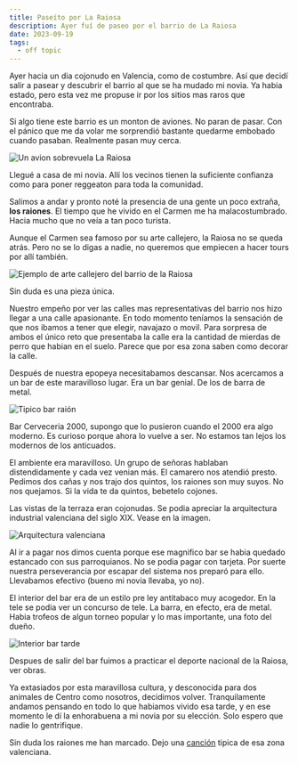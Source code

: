 ```yaml
---
title: Paseíto por La Raiosa
description: Ayer fuí de paseo por el barrio de La Raiosa
date: 2023-09-19
tags:
  - off topic
---
```


Ayer hacia un dia cojonudo en Valencia, como de costumbre. Así que decidí salir a pasear y descubrir el barrio al que se ha mudado mi novia. Ya habia estado, pero esta vez me propuse ir por los sitios mas raros que encontraba.

Si algo tiene este barrio es un monton de aviones. No paran de pasar. Con el pánico que me da volar me sorprendió bastante quedarme embobado cuando pasaban. Realmente pasan muy cerca.

![Un avion sobrevuela La Raiosa](/img/la-raiosa/avion.jpeg "Un avion sobrevuela la Raiosa")

Llegué a casa de mi novia. Allí los vecinos tienen la suficiente confianza como para poner reggeaton para toda la comunidad.

Salimos a andar y pronto noté la presencia de una gente un poco extraña, **los raiones**. El tiempo que he vivido en el Carmen me ha malacostumbrado. Hacia mucho que no veía a tan poco turista.

Aunque el Carmen sea famoso por su arte callejero, la Raiosa no se queda atrás. Pero no se lo digas a nadie, no queremos que empiecen a hacer tours por allí también.

![Ejemplo de arte callejero del barrio de la Raiosa](/img/la-raiosa/señora-mascarilla.jpeg "Ejemplo de arte callejero del barrio de la Raiosa")

Sin duda es una pieza única.

Nuestro empeño por ver las calles mas representativas del barrio nos hizo llegar a una calle apasionante. En todo momento teníamos la sensación de que nos ibamos a tener que elegir, navajazo o movil. Para sorpresa de ambos el único reto que presentaba la calle era la cantidad de mierdas de perro que habian en el suelo. Parece que por esa zona saben como decorar la calle.

Después de nuestra epopeya necesitabamos descansar. Nos acercamos a un bar de este maravilloso lugar. Era un bar genial. De los de barra de metal.

![Tipico bar raión](/img/la-raiosa/grafiti-bar.jpeg "Tipico bar raión")

Bar Cerveceria 2000, supongo que lo pusieron cuando el 2000 era algo moderno. Es curioso porque ahora lo vuelve a ser. No estamos tan lejos los modernos de los anticuados.

El ambiente era maravilloso. Un grupo de señoras hablaban distendidamente y cada vez venian más. El camarero nos atendió presto. Pedimos dos cañas y nos trajo dos quintos, los raiones son muy suyos. No nos quejamos. Si la vida te da quintos, bebetelo cojones.

Las vistas de la terraza eran cojonudas. Se podia apreciar la arquitectura industrial valenciana del siglo XIX. Vease en la imagen.

![Arquitectura valenciana](/img/la-raiosa/fabricas.jpeg "Arquitectura valenciana")

Al ir a pagar nos dimos cuenta porque ese magnifico bar se habia quedado estancado con sus parroquianos. No se podia pagar con tarjeta. Por suerte nuestra perseverancia por escapar del sistema nos preparó para ello. Llevabamos efectivo (bueno mi novia llevaba, yo no).

El interior del bar era de un estilo pre ley antitabaco muy acogedor. En la tele se podia ver un concurso de tele. La barra, en efecto, era de metal. Habia trofeos de algun torneo popular y lo mas importante, una foto del dueño.

![Interior bar tarde](/img/la-raiosa/bebidas-bar.jpeg "Interior bar tarde")

Despues de salir del bar fuimos a practicar el deporte nacional de la Raiosa, ver obras.

Ya extasiados por esta maravillosa cultura, y desconocida para dos animales de Centro como nosotros, decidimos volver. Tranquilamente andamos pensando en todo lo que habiamos vivido esa tarde, y en ese momento le dí la enhorabuena a mi novia por su elección. Solo espero que nadie lo gentrifique.

Sin duda los raiones me han marcado. Dejo una [canción](https://open.spotify.com/track/1layZXCAmJ84fi21OmnTt5?si=af285687bf6a4540) tipica de esa zona valenciana.
